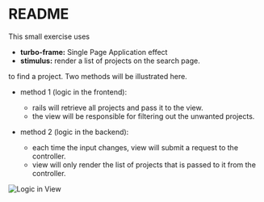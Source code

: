 # README
This small exercise uses

- **turbo-frame:** Single Page Application effect
- **stimulus:** render a list of projects on the search page.

to find a project. Two methods will be illustrated here.

- method 1 (logic in the frontend):
    - rails will retrieve all projects and pass it to the view.
    - the view will be responsible for filtering out the unwanted projects.
  
- method 2 (logic in the backend):
  - each time the input changes, view will submit a request to the controller.
  - view will only render the list of projects that is passed to it from the controller.

![Logic in View](https://github.com/anthonybchung/hotwire_search/assets/99620815/1274487d-bebe-4360-9286-4309bde8d35f)

